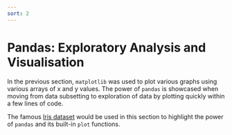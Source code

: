 ```yaml
---
sort: 2
---
```


# Pandas: Exploratory Analysis and Visualisation

In the previous section, `matplotlib` was used to plot various graphs using various arrays of x and y values. The power of `pandas` is showcased when moving from data subsetting to exploration of data by plotting quickly within a few lines of code.

The famous [Iris dataset](https://raw.githubusercontent.com/darren1998s/darren1998s.github.io/main/iris.csv) would be used in this section to highlight the power of `pandas` and its built-in `plot` functions.